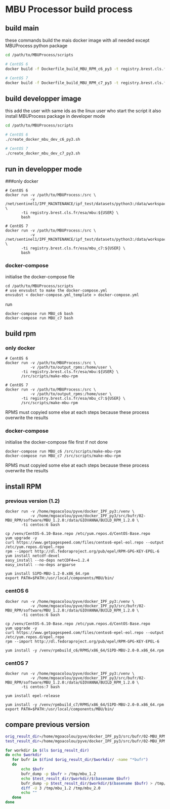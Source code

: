 MBU Processor build process
===========================

build main
----------

these commands build the mais docker image with all needed except MBUProcess python package

```bash
cd /path/to/MBUProcess/scripts

# CentOS 6
docker build -f Dockerfile_build_MBU_RPM_c6_py3 -t registry.brest.cls.fr/esa/docker_ipf:build_MBU_RPM_c6_py3 .

# CentOS 7
docker build -f Dockerfile_build_MBU_RPM_c7_py3 -t registry.brest.cls.fr/esa/docker_ipf:build_MBU_RPM_c7_py3 .
```


build developper image
----------------------

this add the user with same ids as the linux user who start the script
it also install MBUProcess package in developer mode

```bash
cd /path/to/MBUProcess/scripts

# CentOS 6
./create_docker_mbu_dev_c6_py3.sh

# CentOS 7
./create_docker_mbu_dev_c7_py3.sh
```

run in developper mode
----------------------

###only docker


```
# CentOS 6
docker run -v /path/to/MBUProcess:/src \
           -v /net/sentinel1/IPF_MAINTENANCE/ipf_test/datasets/python3:/data/workspace/processing:slave \
	   -ti registry.brest.cls.fr/esa/mbu:${USER} \
	   bash

# CentOS 7
docker run -v /path/to/MBUProcess:/src \
           -v /net/sentinel1/IPF_MAINTENANCE/ipf_test/datasets/python3:/data/workspace/processing:slave \
	   -ti registry.brest.cls.fr/esa/mbu_c7:${USER} \
	   bash
```

### docker-compose


initialise the docker-compose file

```
cd /path/to/MBUProcess/scripts
# use envsubst to make the docker-compose.yml
envsubst < docker-compose.yml_template > docker-compose.yml
```

run

```
docker-compose run MBU_c6 bash
docker-compose run MBU_c7 bash
```


build rpm
---------



### only docker


```
# CentOS 6
docker run -v /path/to/MBUProcess:/src \
           -v /path/to/output_rpms:/home/user \
	   -ti registry.brest.cls.fr/esa/mbu:${USER} \
	   /src/scripts/make-mbu-rpm

# CentOS 7
docker run -v /path/to/MBUProcess:/src \
           -v /path/to/output_rpms:/home/user \
	   -ti registry.brest.cls.fr/esa/mbu_c7:${USER} \
	   /src/scripts/make-mbu-rpm
```
RPMS must copyied some else at each steps because these process overwrite the results

### docker-compose


initialise the docker-compose file first if not done


```
docker-compose run MBU_c6 /src/scripts/make-mbu-rpm
docker-compose run MBU_c7 /src/scripts/make-mbu-rpm
```

RPMS must copyied some else at each steps because these process overwrite the results


install RPM
-----------

### previous version (1.2)

```
docker run -v /home/mgoacolou/pyve/docker_IPF_py3:/venv \
           -v /home/mgoacolou/pyve/docker_IPF_py3/src/bufr/02-MBU_RPM/software/MBU_1.2.0:/data/GIOVANNA/BUILD_RPM_1.2.0 \
	   -ti centos:6 bash

cp /venv/CentOS-6.10-Base.repo /etc/yum.repos.d/CentOS-Base.repo
yum upgrade -y
curl https://www.getpagespeed.com/files/centos6-epel-eol.repo --output /etc/yum.repos.d/epel.repo
rpm --import http://dl.fedoraproject.org/pub/epel/RPM-GPG-KEY-EPEL-6
yum install netcdf-devel
easy_install --no-deps netCDF4==1.2.4
easy_install --no-deps argparse

yum install S1PD-MBU-1.2-0.x86_64.rpm
export PATH=$PATH:/usr/local/components/MBU/bin/

```


### centOS 6

```
docker run -v /home/mgoacolou/pyve/docker_IPF_py3:/venv \
           -v /home/mgoacolou/pyve/docker_IPF_py3/src/bufr/02-MBU_RPM/software/MBU_1.2.0:/data/GIOVANNA/BUILD_RPM_1.2.0 \
	   -ti centos:6 bash

cp /venv/CentOS-6.10-Base.repo /etc/yum.repos.d/CentOS-Base.repo
yum upgrade -y
curl https://www.getpagespeed.com/files/centos6-epel-eol.repo --output /etc/yum.repos.d/epel.repo
rpm --import http://dl.fedoraproject.org/pub/epel/RPM-GPG-KEY-EPEL-6

yum install -y /venv/rpmbuild_c6/RPMS/x86_64/S1PD-MBU-2.0-0.x86_64.rpm
```

### centOS 7

```
docker run -v /home/mgoacolou/pyve/docker_IPF_py3:/venv \
           -v /home/mgoacolou/pyve/docker_IPF_py3/src/bufr/02-MBU_RPM/software/MBU_1.2.0:/data/GIOVANNA/BUILD_RPM_1.2.0 \
	   -ti centos:7 bash

yum install epel-release

yum install -y /venv/rpmbuild_c7/RPMS/x86_64/S1PD-MBU-2.0-0.x86_64.rpm
export PATH=$PATH:/usr/local/components/MBU/bin/

```


compare previous version
------------------------

```bash
orig_result_dir=/home/mgoacolou/pyve/docker_IPF_py3/src/bufr/02-MBU_RPM/software/MBU_1.2.0/TEST_DATA_orig
test_result_dir=/home/mgoacolou/pyve/docker_IPF_py3/src/bufr/02-MBU_RPM/software/MBU_1.2.0/TEST_DATA_test

for workdir in $(ls $orig_result_dir)
do echo $workdir
   for bufr in $(find $orig_result_dir/$workdir/ -name "*bufr")
   do
       echo $bufr
       bufr_dump -p $bufr > /tmp/mbu_1.2
       echo $test_result_dir/$workdir/$(basename $bufr)
       bufr_dump -p $test_result_dir/$workdir/$(basename $bufr) > /tmp/mbu_2.0
       diff -U 3 /tmp/mbu_1.2 /tmp/mbu_2.0
       echo ""
   done
done
```